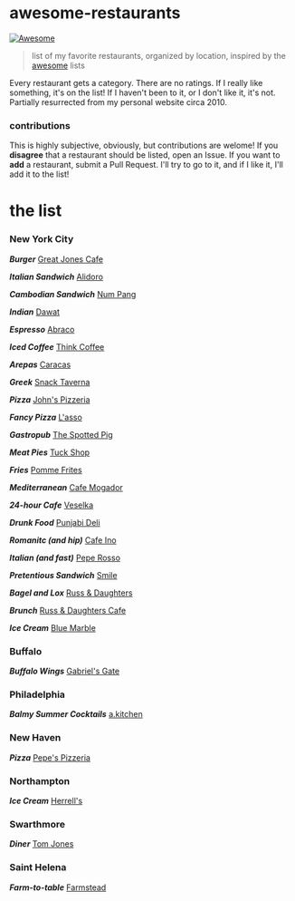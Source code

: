 # awesome-restaurants

[![Awesome](https://cdn.rawgit.com/sindresorhus/awesome/d7305f38d29fed78fa85652e3a63e154dd8e8829/media/badge.svg)](https://github.com/sindresorhus/awesome)

> list of my favorite restaurants, organized by location, inspired by the [awesome](https://github.com/sindresorhus/awesome) lists

Every restaurant gets a category. There are no ratings. If I really like something, it's on the list! If I haven't been to it, or I don't like it, it's not. Partially resurrected from my personal website circa 2010.

### contributions

This is highly subjective, obviously, but contributions are welome! If you  **disagree** that a restaurant should be listed, open an Issue. If you want to **add** a restaurant, submit a Pull Request. I'll try to go to it, and if I like it, I'll add it to the list! 

# the list

### New York City

***Burger***
[Great Jones Cafe](http://nymag.com/listings/restaurant/great-jones-cafe/)

***Italian Sandwich***
[Alidoro](http://nymag.com/listings/restaurant/alidoro/)

***Cambodian Sandwich***
[Num Pang](http://nymag.com/listings/restaurant/num-pang/)

***Indian***
[Dawat](http://nymag.com/listings/restaurant/dawat/)

***Espresso***
[Abraco](http://nymag.com/listings/restaurant/abraco/)

***Iced Coffee***
[Think Coffee](http://nymag.com/listings/restaurant/Think-Coffee/)

***Arepas***
[Caracas](http://nymag.com/listings/restaurant/caracas-arepa-bar/)

***Greek***
[Snack Taverna](http://nymag.com/listings/restaurant/snack-taverna/)

***Pizza***
[John's Pizzeria](http://nymag.com/listings/restaurant/johns_pizzeria00/)

***Fancy Pizza***
[L'asso](http://nymag.com/listings/restaurant/lasso/)

***Gastropub***
[The Spotted Pig](http://nymag.com/listings/restaurant/spotted-pig/)

***Meat Pies***
[Tuck Shop](http://nymag.com/listings/restaurant/tuck-shop/)

***Fries***
[Pomme Frites](http://nymag.com/listings/restaurant/pommes-frites/)

***Mediterranean***
[Cafe Mogador](http://nymag.com/listings/restaurant/cafe_mogador/)

***24-hour Cafe***
[Veselka](http://nymag.com/listings/restaurant/veselka/)

***Drunk Food***
[Punjabi Deli](http://nymag.com/listings/restaurant/punjabi-deli/)

***Romanitc (and hip)***
[Cafe Ino](http://nymag.com/listings/restaurant/ino/)

***Italian (and fast)***
[Pepe Rosso](http://nymag.com/listings/restaurant/pepe-rosso-to-go/)

***Pretentious Sandwich***
[Smile](http://nymag.com/listings/stores/the-smile/)

***Bagel and Lox***
[Russ & Daughters](http://nymag.com/listings/stores/russ_and_daughters/)

***Brunch***
[Russ & Daughters Cafe](http://nymag.com/listings/restaurant/russ-daughters-cafe/)

***Ice Cream***
[Blue Marble](http://nymag.com/listings/restaurant/blue-marble01/)

### Buffalo

***Buffalo Wings***
[Gabriel's Gate](http://gabrielsgate.page.tl/)

### Philadelphia

***Balmy Summer Cocktails***
[a.kitchen](http://www.akitchenphilly.com/)

### New Haven

***Pizza***
[Pepe's Pizzeria](http://pepespizzeria.com/)

### Northampton

***Ice Cream***
[Herrell's](http://www.herrells.com/)

### Swarthmore

***Diner***
[Tom Jones](http://www.yelp.com/biz/tom-jones-family-restaurant-brookhaven)

### Saint Helena

***Farm-to-table***
[Farmstead](http://www.longmeadowranch.com/Farmstead/Restaurant)
